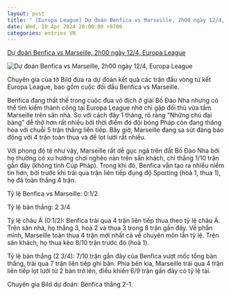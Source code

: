 ```yaml
---
layout: post
title: " [Europa League] Dự đoán Benfica vs Marseille, 2h00 ngày 12/4, Europa League"
date: Wed, 10 Apr 2024 20:00:00 +0700
categories: entries VN
---
```

[Dự đoán Benfica vs Marseille, 2h00 ngày 12/4, Europa League](https://webthethao.vn/bong-da-quoc-te/du-doan-benfica-vs-marseille-2h00-ngay-124-europa-league-ZmcX24aIg.htm)

![Dự đoán Benfica vs Marseille, 2h00 ngày 12/4, Europa League](https://cdnmedia.webthethao.vn/thumb/720-405/uploads/2024-04-10/benfica-marseille.jpg)

Chuyên gia của tờ Bild đưa ra dự đoán kết quả các trận đấu vòng tứ kết Europa League, bao gồm cuộc đối đầu Benfica vs Marseille.

Benfica đang thất thế trong cuộc đua vô địch ở giải Bồ Đào Nha nhưng có thể tìm kiếm thành công tại Europa League nhờ chỉ gặp đối thủ vừa tầm Marseille trên sân nhà. So với cách đây 1 tháng, rõ ràng “Những chú đại bàng” dễ thở hơn rất nhiều bởi thời điểm đó đội bóng Pháp còn đang thăng hoa với chuỗi 5 trận thắng liên tiếp. Bây giờ, Marseille đang sa sút đáng báo động với 4 trận toàn thua và để lọt lưới rất nhiều.

Với phong độ tệ như vậy, Marseille rất dễ gục ngã trên đất Bồ Đào Nha bởi họ thường có xu hướng chơi nghèo nàn trên sân khách, chỉ thắng 1/10 trận gần đây (không tính Cúp Pháp). Trong khi đó, Benfica vẫn tạo ra nhiều niềm tin hơn, bởi trước khi trải qua trận liên tiếp đụng độ Sporting (hoà 1, thua 1), họ đã toàn thắng 4 trận.

Tỷ lệ Benfica vs Marseille: 0:1/2

Tỷ lệ bàn thắng: 2 3/4

Tỷ lệ châu Á (0:1/2): Benfica trải qua 4 trận liên tiếp thua theo tỷ lệ châu Á. Trên sân nhà, họ thắng 3, hoà 2 và thua 3 trong 8 trận gần đây. Về phần mình, Marseille toàn thua 4 trận mới nhất cả về chuyên môn lẫn tỷ lệ. Trên sân khách, họ thua kèo 8/10 trận trước đó (hoà 1).

Tỷ lệ bàn thắng (2 3/4): 7/10 trận gần đây của Benfica vượt mốc tổng bàn thắng, trải qua 7 trận liên tiếp ghi bàn. Phía bên kia, Marseille trải qua 4 trận liên tiếp lọt lưới từ 2 bàn trở lên, điều khiến 6/9 trận gần đây có tỷ lệ tài.

Chuyên gia Bild dự đoán: Benfica thắng 2-1.

